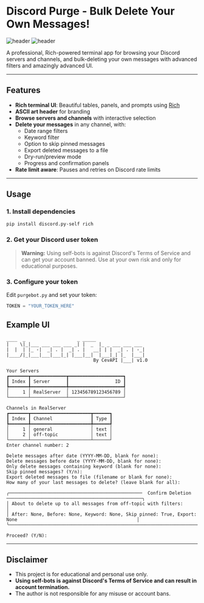# Discord Purge - Bulk Delete Your Own Messages!

![header](https://img.shields.io/badge/python-3.8%2B-blue?style=flat-square)
![header](https://img.shields.io/badge/discord.py--self-2.x-magenta?style=flat-square)

A professional, Rich-powered terminal app for browsing your Discord servers and channels, and bulk-deleting your own messages with advanced filters and amazingly advanced UI.

---

## Features
- **Rich terminal UI**: Beautiful tables, panels, and prompts using [Rich](https://github.com/Textualize/rich)
- **ASCII art header** for branding
- **Browse servers and channels** with interactive selection
- **Delete your messages** in any channel, with:
  - Date range filters
  - Keyword filter
  - Option to skip pinned messages
  - Export deleted messages to a file
  - Dry-run/preview mode
  - Progress and confirmation panels
- **Rate limit aware**: Pauses and retries on Discord rate limits

---

## Usage

### 1. Install dependencies
```sh
pip install discord.py-self rich
```

### 2. Get your Discord user token
> **Warning:** Using self-bots is against Discord's Terms of Service and can get your account banned. Use at your own risk and only for educational purposes.

### 3. Configure your token
Edit `purgebot.py` and set your token:
```python
TOKEN = "YOUR_TOKEN_HERE"
```

## Example UI
```
____  _                   _ _____                 
|    \|_|___ ___ ___ ___ _| |  _  |_ _ ___ ___ ___ 
|  |  | |_ -|  _| . |  _| . |   __| | |  _| . | -_|
|____/|_|___|___|___|_| |___|__|  |___|_| |_  |___|
                                By CevAPI |___| v1.0 

Your Servers
┏━━━━━━━┳━━━━━━━━━━━━━┳━━━━━━━━━━━━━━━━━━━━┓
┃ Index ┃ Server      ┃                 ID ┃
┡━━━━━━━╇━━━━━━━━━━━━━╇━━━━━━━━━━━━━━━━━━━━┩
│     1 │ RealServer  │ 123456789123456789 │
└───────┴─────────────┴────────────────────┘

Channels in RealServer
┏━━━━━━━┳━━━━━━━━━━━━━━━━━━━━━━┳━━━━━━┓
┃ Index ┃ Channel              ┃ Type ┃
┡━━━━━━━╇━━━━━━━━━━━━━━━━━━━━━━╇━━━━━━┩
│     1 │ general              │ text │
│     2 │ off-topic            │ text │
└───────┴──────────────────────┴──────┘
Enter channel number: 2

Delete messages after date (YYYY-MM-DD, blank for none):
Delete messages before date (YYYY-MM-DD, blank for none):
Only delete messages containing keyword (blank for none):
Skip pinned messages? (Y/n):
Export deleted messages to file (filename or blank for none):
How many of your last messages to delete? (leave blank for all):

╭─────────────────────────────────────────────────  Confirm Deletion ──────────────────────────────────────────────────╮
│ About to delete up to all messages from off-topic with filters:                                                      │
│ After: None, Before: None, Keyword: None, Skip pinned: True, Export: None                                            │
╰──────────────────────────────────────────────────────────────────────────────────────────────────────────────────────╯

Proceed? (Y/N):

```

---

## Disclaimer
- This project is for educational and personal use only.
- **Using self-bots is against Discord's Terms of Service and can result in account termination.**
- The author is not responsible for any misuse or account bans.

